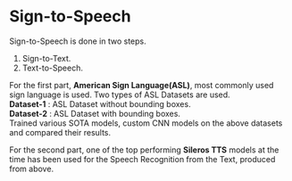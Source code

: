 # Sign-to-Speech
  
Sign-to-Speech is done in two steps.  
1. Sign-to-Text.  
2. Text-to-Speech.  
  
For the first part, **American Sign Language(ASL)**, most commonly used sign language is used. Two types of ASL Datasets are used.  
**Dataset-1** : ASL Dataset without bounding boxes.  
**Dataset-2** : ASL Dataset with bounding boxes.  
Trained various SOTA models, custom CNN models on the above datasets and compared their results. 

  
For the second part, one of the top performing **Sileros TTS** models at the time has been used for the Speech Recognition from the Text, produced from above.
